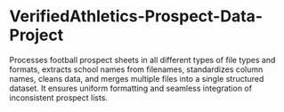 # VerifiedAthletics-Prospect-Data-Project
Processes football prospect sheets in all different types of file types and formats, extracts school names from filenames, standardizes column names, cleans data, and merges multiple files into a single structured dataset. It ensures uniform formatting and seamless integration of inconsistent prospect lists.
